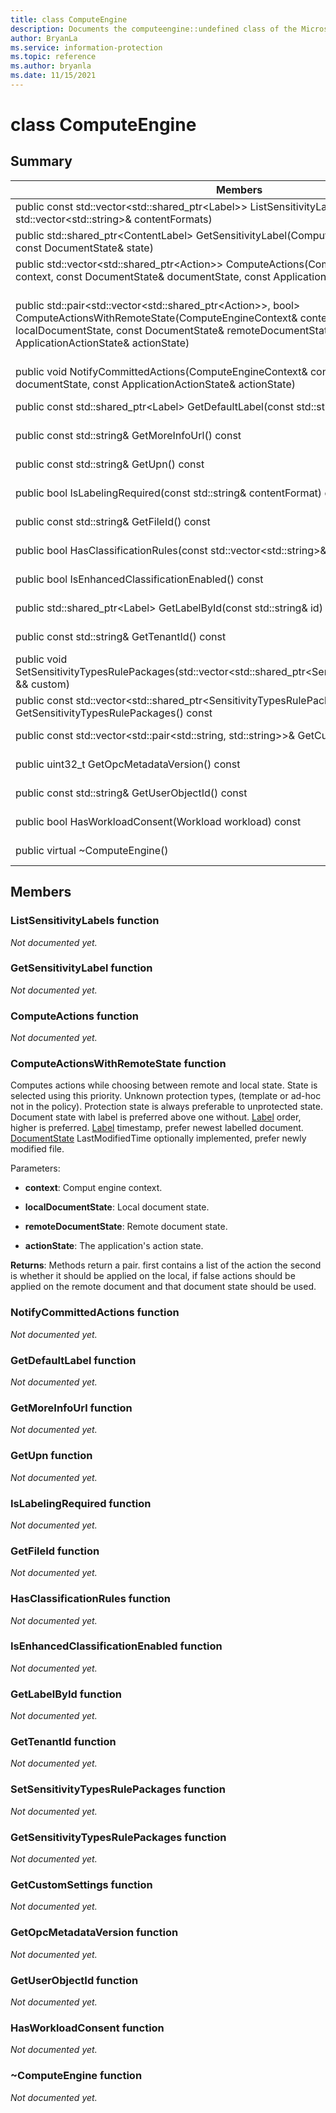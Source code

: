 ```yaml
---
title: class ComputeEngine 
description: Documents the computeengine::undefined class of the Microsoft Information Protection (MIP) SDK.
author: BryanLa
ms.service: information-protection
ms.topic: reference
ms.author: bryanla
ms.date: 11/15/2021
---
```


# class ComputeEngine 
  
## Summary
 Members                        | Descriptions                                
--------------------------------|---------------------------------------------
public const std::vector\<std::shared_ptr\<Label\>\> ListSensitivityLabels(const std::vector\<std::string\>& contentFormats)  | _Not yet documented._
public std::shared_ptr\<ContentLabel\> GetSensitivityLabel(ComputeEngineContext& context, const DocumentState& state)  | _Not yet documented._
public std::vector\<std::shared_ptr\<Action\>\> ComputeActions(ComputeEngineContext& context, const DocumentState& documentState, const ApplicationActionState& actionState)  | _Not yet documented._
public std::pair\<std::vector\<std::shared_ptr\<Action\>\>, bool\> ComputeActionsWithRemoteState(ComputeEngineContext& context, const DocumentState& localDocumentState, const DocumentState& remoteDocumentState, const ApplicationActionState& actionState)  |  Computes actions while choosing between remote and local state.
public void NotifyCommittedActions(ComputeEngineContext& context, const DocumentState& documentState, const ApplicationActionState& actionState)  | _Not yet documented._
public const std::shared_ptr\<Label\> GetDefaultLabel(const std::string& contentFormat) const  | _Not yet documented._
public const std::string& GetMoreInfoUrl() const  | _Not yet documented._
public const std::string& GetUpn() const  | _Not yet documented._
public bool IsLabelingRequired(const std::string& contentFormat) const  | _Not yet documented._
public const std::string& GetFileId() const  | _Not yet documented._
public bool HasClassificationRules(const std::vector\<std::string\>& contentFormats) const  | _Not yet documented._
public bool IsEnhancedClassificationEnabled() const  | _Not yet documented._
public std::shared_ptr\<Label\> GetLabelById(const std::string& id) const  | _Not yet documented._
public const std::string& GetTenantId() const  | _Not yet documented._
public void SetSensitivityTypesRulePackages(std::vector\<std::shared_ptr\<SensitivityTypesRulePackage\>\> && custom)  | _Not yet documented._
public const std::vector\<std::shared_ptr\<SensitivityTypesRulePackage\>\>& GetSensitivityTypesRulePackages() const  | _Not yet documented._
public const std::vector\<std::pair\<std::string, std::string\>\>& GetCustomSettings() const  | _Not yet documented._
public uint32_t GetOpcMetadataVersion() const  | _Not yet documented._
public const std::string& GetUserObjectId() const  | _Not yet documented._
public bool HasWorkloadConsent(Workload workload) const  | _Not yet documented._
public virtual ~ComputeEngine()  | _Not yet documented._
  
## Members
  
### ListSensitivityLabels function
_Not documented yet._

  
### GetSensitivityLabel function
_Not documented yet._

  
### ComputeActions function
_Not documented yet._

  
### ComputeActionsWithRemoteState function
Computes actions while choosing between remote and local state.
State is selected using this priority. Unknown protection types, (template or ad-hoc not in the policy). Protection state is always preferable to unprotected state. Document state with label is preferred above one without. [Label](undefined) order, higher is preferred. [Label](undefined) timestamp, prefer newest labelled document. [DocumentState](undefined) LastModifiedTime optionally implemented, prefer newly modified file.

Parameters:  
* **context**: Comput engine context. 


* **localDocumentState**: Local document state. 


* **remoteDocumentState**: Remote document state. 


* **actionState**: The application's action state.



  
**Returns**: Methods return a pair. first contains a list of the action the second is whether it should be applied on the local, if false actions should be applied on the remote document and that document state should be used.
  
### NotifyCommittedActions function
_Not documented yet._

  
### GetDefaultLabel function
_Not documented yet._

  
### GetMoreInfoUrl function
_Not documented yet._

  
### GetUpn function
_Not documented yet._

  
### IsLabelingRequired function
_Not documented yet._

  
### GetFileId function
_Not documented yet._

  
### HasClassificationRules function
_Not documented yet._

  
### IsEnhancedClassificationEnabled function
_Not documented yet._

  
### GetLabelById function
_Not documented yet._

  
### GetTenantId function
_Not documented yet._

  
### SetSensitivityTypesRulePackages function
_Not documented yet._

  
### GetSensitivityTypesRulePackages function
_Not documented yet._

  
### GetCustomSettings function
_Not documented yet._

  
### GetOpcMetadataVersion function
_Not documented yet._

  
### GetUserObjectId function
_Not documented yet._

  
### HasWorkloadConsent function
_Not documented yet._

  
### ~ComputeEngine function
_Not documented yet._
